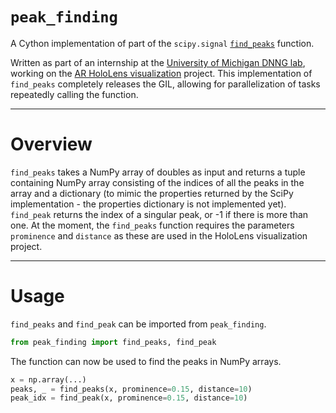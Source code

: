 # `peak_finding`

A Cython implementation of part of the `scipy.signal` [`find_peaks`](https://docs.scipy.org/doc/scipy/reference/generated/scipy.signal.find_peaks.html) function.

Written as part of an internship at the [University of Michigan DNNG lab](https://dnng.engin.umich.edu/), working on the [AR HoloLens visualization](https://gitlab.eecs.umich.edu/umich-dnng/hololens-visualization-v2.0) project. This implementation of `find_peaks` completely releases the GIL, allowing for parallelization of tasks repeatedly calling the function.

---

# Overview

`find_peaks` takes a NumPy array of doubles as input and returns a tuple containing NumPy array consisting of the indices of all the peaks in the array and a dictionary (to mimic the properties returned by the SciPy implementation - the properties dictionary is not implemented yet). `find_peak` returns the index of a singular peak, or -1 if there is more than one. At the moment, the `find_peaks` function requires the parameters `prominence` and `distance` as these are used in the HoloLens visualization project. 

---

# Usage

`find_peaks` and `find_peak` can be imported from `peak_finding`. 

```python
from peak_finding import find_peaks, find_peak
```

The function can now be used to find the peaks in NumPy arrays. 

```python
x = np.array(...)
peaks, _ = find_peaks(x, prominence=0.15, distance=10)
peak_idx = find_peak(x, prominence=0.15, distance=10)
```